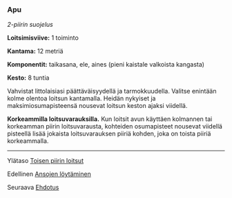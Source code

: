 ### Apu

*2-piirin suojelus*

**Loitsimisviive:** 1 toiminto

**Kantama:** 12 metriä

**Komponentit:** taikasana, ele, aines (pieni kaistale valkoista kangasta)

**Kesto:** 8 tuntia

Vahvistat littolaisiasi päättäväisyydellä ja tarmokkuudella. Valitse enintään kolme olentoa loitsun kantamalla. Heidän nykyiset ja maksimiosumapisteensä nousevat loitsun keston ajaksi viidellä.

**Korkeammilla loitsuvarauksilla.** Kun loitsit avun käyttäen kolmannen tai korkeamman piirin loitsuvarausta, kohteiden osumapisteet nousevat viidellä pisteellä lisää jokaista loitsuvarauksen piiriä kohden, joka on toista piiriä korkeammalla.

----

Ylätaso [Toisen piirin loitsut](2_piirin_loitsut)

Edellinen [Ansojen löytäminen](Ansojen_löytäminen)

Seuraava [Ehdotus](Ehdotus)
